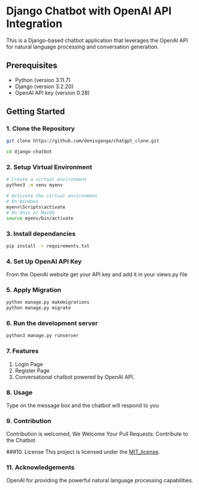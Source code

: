 # Django Chatbot with OpenAI API Integration

This is a Django-based chatbot application that leverages the OpenAI API for natural language processing and conversation generation.

## Prerequisites

- Python (version 3.11.7)
- Django (version 3.2.20)
- OpenAI API key (version 0.28)

## Getting Started

### 1. Clone the Repository

```bash
git clone https://github.com/denisganga/chatgpt_clone.git

cd django-chatbot
```

### 2. Setup Virtual Environment

```bash
# Create a virtual environment
python3 -m venv myenv

# Activate the virtual environment
# On Windows
myenv\Scripts\activate
# On Unix or MacOS
source myenv/bin/activate
```
### 3. Install dependancies

```bash
pip install -r requirements.txt
```
### 4.  Set Up OpenAI API Key

From the OpenAi website get your API key and add it in your views.py file

### 5. Apply Migration

```bash
python manage.py makemigrations
python manage.py migrate
```
### 6. Run the development server

```bash
python3 manage.py runserver
```
### 7. Features
1) Login Page
2) Register Page
3) Conversational chatbot powered by OpenAI API.

### 8. Usage
Type on the message box and the chatbot will respond to you

### 9. Contribution
Contribution is welcomed, We Welcome Your Pull Requests: Contribute to the Chatbot

###10. License
This project is licensed under the [MIT_license](MIT_license).

### 11. Acknowledgements
OpenAI for providing the powerful natural language processing capabilities.
